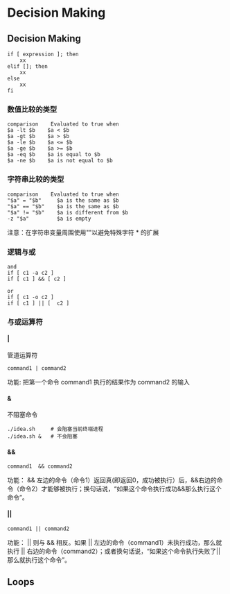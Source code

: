 # Decision Making

## Decision Making
```shell
if [ expression ]; then
    xx
elif []; then
    xx
else
    xx
fi
```

### 数值比较的类型
```shell
comparison    Evaluated to true when
$a -lt $b    $a < $b
$a -gt $b    $a > $b
$a -le $b    $a <= $b
$a -ge $b    $a >= $b
$a -eq $b    $a is equal to $b
$a -ne $b    $a is not equal to $b
```

### 字符串比较的类型
```shell
comparison    Evaluated to true when
"$a" = "$b"     $a is the same as $b
"$a" == "$b"    $a is the same as $b
"$a" != "$b"    $a is different from $b
-z "$a"         $a is empty
```
注意：在字符串变量周围使用""以避免特殊字符 * 的扩展

### 逻辑与或
```shell
and 
if [ c1 -a c2 ]
if [ c1 ] && [ c2 ]

or
if [ c1 -o c2 ]
if [ c1 ] || [  c2 ]
```

### 与或运算符

#### | 
管道运算符
```shell
command1 | command2
```
功能:
把第一个命令 command1 执行的结果作为 command2 的输入

#### & 
不阻塞命令
```shell
./idea.sh     # 会阻塞当前终端进程
./idea.sh &   # 不会阻塞
```

#### && 
```shell
command1  && command2
```
功能：
&& 左边的命令（命令1）返回真(即返回0，成功被执行）后，&&右边的命令（命令2）才能够被执行；换句话说，“如果这个命令执行成功&&那么执行这个命令”。

#### ||
```shell
command1 || command2
```
功能：
|| 则与 && 相反。如果 || 左边的命令（command1）未执行成功，那么就执行 || 右边的命令（command2）；或者换句话说，“如果这个命令执行失败了||那么就执行这个命令”。

## Loops

